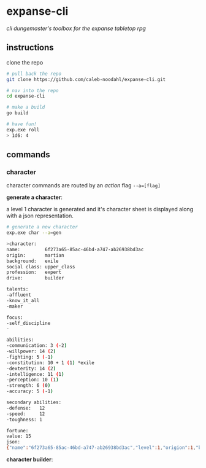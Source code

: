 # expanse-cli

_cli dungemaster's toolbox for the expanse tabletop rpg_

## instructions

clone the repo

```bash
# pull back the repo
git clone https://github.com/caleb-noodahl/expanse-cli.git

# nav into the repo
cd expanse-cli

# make a build
go build

# have fun!
exp.exe roll        
> 1d6: 4
```

## commands

### character

character commands are routed by an _action_ flag `--a=[flag]`

**generate a character**:

a level 1 character is generated and it's character sheet is displayed along with a json representation. 

```bash
# generate a new character
exp.exe char --a=gen

>character:
name:         6f273a65-85ac-46bd-a747-ab26938bd3ac
origin:       martian
background:   exile
social class: upper_class
profession:   expert
drive:        builder

talents:
-affluent
-know_it_all
-maker

focus:
-self_discipline
-

abilities:
-communication: 3 (-2)
-willpower: 14 (2)
-fighting: 5 (-1)
-constitution: 10 + 1 (1) *exile
-dexterity: 14 (2)
-intelligence: 11 (1)
-perception: 10 (1)
-strength: 6 (0)
-accuracy: 5 (-1)

secondary abilities:
-defense:   12
-speed:     12
-toughness: 1

fortune:
value: 15
json:
{"name":"6f273a65-85ac-46bd-a747-ab26938bd3ac","level":1,"origion":1,"background":1,"talents":[0,17,20],"focus":[63,64],"specializations":[],"social_class":3,"profession":21,"drive":0,"abilities":{"0":5,"1":10,"2":5,"3":3,"4":14,"5":11,"6":10,"7":6,"8":14},"fortune":15,"conditions":[]}
```

**character builder**:

```bash
```